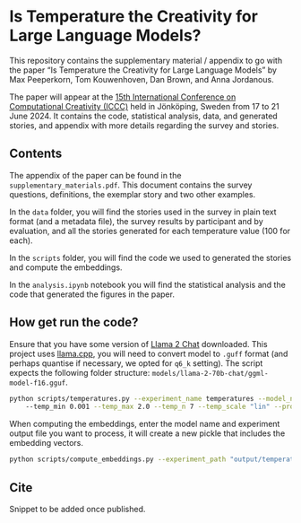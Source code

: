 # Is Temperature the Creativity for Large Language Models?

This repository contains the supplementary material / appendix to go with the paper “Is Temperature the Creativity for Large Language Models” by Max Peeperkorn, Tom Kouwenhoven, Dan Brown, and Anna Jordanous. 

The paper will appear at the [15th International Conference on Computational Creativity (ICCC)](https://computationalcreativity.net/iccc24/) held in Jönköping, Sweden from 17 to 21 June 2024. It contains the code, statistical analysis, data, and generated stories, and appendix with more details regarding the survey and stories.

## Contents

The appendix of the paper can be found in the `supplementary_materials.pdf`. This document contains the survey questions, definitions, the exemplar story and two other examples.

In the `data` folder, you will find the stories used in the survey in plain text format (and a metadata file), the survey results by participant and by evaluation, and all the stories generated for each temperature value (100 for each).

In the `scripts` folder, you will find the code we used to generated the stories and compute the embeddings.

In the `analysis.ipynb` notebook you will find the statistical analysis and the code that generated the figures in the paper.

## How get run the code?

Ensure that you have some version of [Llama 2 Chat](https://github.com/Meta-Llama/llama) downloaded. This project uses [llama.cpp](https://github.com/ggerganov/llama.cpp), you will need to convert model to `.guff` format (and perhaps quantise if necessary, we opted for `q6_k` setting). The script expects the following folder structure: `models/llama-2-70b-chat/ggml-model-f16.gguf`. 

```bash
python scripts/temperatures.py --experiment_name temperatures --model_name llama-2-70B-chat --n 100 \ 
    --temp_min 0.001 --temp_max 2.0 --temp_n 7 --temp_scale "lin" --prompt "Write a story."
```

When computing the embeddings, enter the model name and experiment output file you want to process, it will create a new pickle that includes the embedding vectors.

```bash
python scripts/compute_embeddings.py --experiment_path "output/temperatures.pickle" --model_name llama-2-70B-chat  
```

## Cite

Snippet to be added once published.
